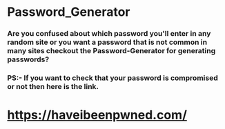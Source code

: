 # Password_Generator
### Are you confused about which password you'll enter in any random site or you want a password that is not common in many sites checkout the Password-Generator for generating passwords?

### PS:- If you want to check that your password is compromised or not then here is the link.
# https://haveibeenpwned.com/
